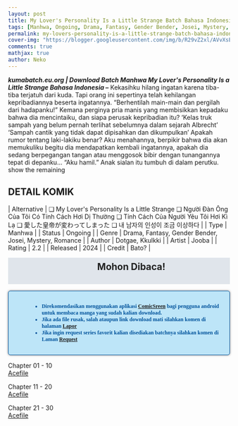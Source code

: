 ```yaml
---
layout: post
title: My Lover's Personality Is a Little Strange Batch Bahasa Indonesia 
tags: [Manhwa, Ongoing, Drama, Fantasy, Gender Bender, Josei, Mystery, Romance ]
permalink: my-lovers-personality-is-a-little-strange-batch-bahasa-indonesia
cover-img: "https://blogger.googleusercontent.com/img/b/R29vZ2xl/AVvXsEhRsUOBxvtnF3AnmJCdyTqFNQ89xtll_CNpIxYzScPdXYOAUSt1QyLZfb3cVcxB6Edn3cNri6nFWqirY4E9oq4l2cn9zHth_gCBGRcsukf084X0q6gQLbYf4eHS5cIrsbncRM3Y7WJsuky-y_V9PvKGdb36vOvntHjplX3IwETz8_F3dY3ETtR_BtyMS37l/s1030/ea3ee9f6-a9d3-4afa-b51b-c60650ea6d68.jpg"
comments: true
mathjax: true
author: Neko
---
```




**<em>kumabatch.eu.org | Download Batch Manhwa My Lover's Personality Is a Little Strange Bahasa Indonesia –</em>** Kekasihku hilang ingatan karena tiba-tiba terjatuh dari kuda. Tapi orang ini sepertinya telah kehilangan kepribadiannya beserta ingatannya. “Berhentilah main-main dan pergilah dari hadapanku!” Kemana perginya pria manis yang membisikkan kepadaku bahwa dia mencintaiku, dan siapa perusak kepribadian itu? ‘Kelas truk sampah yang belum pernah terlihat sebelumnya dalam sejarah Albrecht’ ‘Sampah cantik yang tidak dapat dipisahkan dan dikumpulkan’ Apakah rumor tentang laki-lakiku benar? Aku menahannya, berpikir bahwa dia akan memukuliku begitu dia mendapatkan kembali ingatannya, apakah dia sedang berpegangan tangan atau menggosok bibir dengan tunangannya tepat di depanku… “Aku hamil.” Anak sialan itu tumbuh di dalam perutku. show the remaining

## DETAIL KOMIK

| Alternative | ❑ My Lover's Personality Is a Little Strange ❑ Người Đàn Ông Của Tôi Có Tính Cách Hơi Dị Thường ❑ Tính Cách Của Người Yêu Tôi Hơi Kì Lạ ❑ 愛した皇帝が変わってしまった ❑ 내 남자의 인성이 조금 이상하다 |
| Type | Manhwa |
| Status | Ongoing |
| Genre | Drama, Fantasy, Gender Bender, Josei, Mystery, Romance  |
| Author | Dotgae, Kkulkki |
| Artist | Jooba |
| Rating | 2.2 |
| Released | 2024 |
| Credit  | Bato? |

<h2 style="background-attachment: initial; background-clip: initial; background-color: #e0e5eb; background-origin: initial; background-position: 12px 1px; background-repeat: no-repeat; background-size: initial; color: #222222; line-height: 22px; margin: 5px 0px; min-height: 38px; padding: 10px 12px 12px 68px; text-align: center;"> 
Mohon Dibaca!</h2>

<div style="-moz-border-radius: 15px; -moz-box-shadow: 0 0 5px #888; -webkit-border-radius: 15px; -webkit-box-shadow: 0 0 5px #888; background-attachment: initial; background-clip: initial; background-color: #bde5f8; background-origin: initial; background-position: 10px 50%; background-repeat: no-repeat; background-size: initial; background: #bde5f8 url(&quot;https://sites.google.com/site/problogiz/my-icon/info.png&quot;) no-repeat 10px center; border-radius: 5px; border: 1px solid; box-shadow: rgb(136, 136, 136) 0px 0px 5px; color: #00529b; font: bold 12px verdana; margin: 15px 0px; padding: 15px 20px 15px 55px; "> 
<ul>
  <li>Direkomendasikan menggunakan aplikasi <a href="https://play.google.com/store/apps/details?id=com.viewer.comicscreen">ComicSreen</a> bagi pengguna android untuk membaca manga yang sudah kalian download.</li>
  <li>Jika ada file rusak, salah ataupun link download mati silahkan komen di halaman <a href="https://kumabatch.github.io/lapor/">Lapor</a></li>
  <li>Jika ingin request series favorit kalian disediakan batchnya silahkan komen di Laman <a href="https://kumabatch.github.io/request/">Request</a></li>
</ul>
</div>


Chapter 01 - 10<br>
<a href="http://ouo.io/qs/OzRuKBTK?s=https://acefile.co/f/106554003/kumabatch-my-lov-ers-perso-nality-is-a-lit-tle-stra-nge-chapter-01-10-zip">Acefile</a>

Chapter 11 - 20<br>
<a href="http://ouo.io/qs/OzRuKBTK?s=https://acefile.co/f/106554004/kumabatch-my-lov-ers-perso-nality-is-a-lit-tle-stra-nge-chapter-11-20-zip">Acefile</a>

Chapter 21 - 30<br>
<a href="http://ouo.io/qs/OzRuKBTK?s=https://acefile.co/f/106554006/kumabatch-my-lov-ers-perso-nality-is-a-lit-tle-stra-nge-chapter-21-30-zip">Acefile</a>
